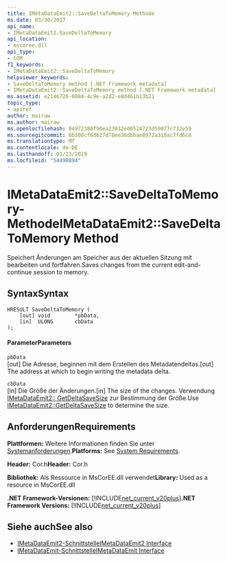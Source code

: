 ```yaml
---
title: IMetaDataEmit2::SaveDeltaToMemory-Methode
ms.date: 03/30/2017
api_name:
- IMetaDataEmit2.SaveDeltaToMemory
api_location:
- mscoree.dll
api_type:
- COM
f1_keywords:
- IMetaDataEmit2::SaveDeltaToMemory
helpviewer_keywords:
- SaveDeltaToMemory method [.NET Framework metadata]
- IMetaDataEmit2::SaveDeltaToMemory method [.NET Framework metadata]
ms.assetid: e2146726-0084-4c9e-a2d2-e8d461b13b21
topic_type:
- apiref
author: mairaw
ms.author: mairaw
ms.openlocfilehash: 84972388f90ea23032ed0524723d59077c732e59
ms.sourcegitcommit: 6b308cf6d627d78ee36dbbae8972a310ac7fd6c8
ms.translationtype: MT
ms.contentlocale: de-DE
ms.lasthandoff: 01/23/2019
ms.locfileid: "54498894"
---
```

# <a name="imetadataemit2savedeltatomemory-method"></a><span data-ttu-id="9cf84-102">IMetaDataEmit2::SaveDeltaToMemory-Methode</span><span class="sxs-lookup"><span data-stu-id="9cf84-102">IMetaDataEmit2::SaveDeltaToMemory Method</span></span>
<span data-ttu-id="9cf84-103">Speichert Änderungen am Speicher aus der aktuellen Sitzung mit bearbeiten und fortfahren.</span><span class="sxs-lookup"><span data-stu-id="9cf84-103">Saves changes from the current edit-and-continue session to memory.</span></span>  
  
## <a name="syntax"></a><span data-ttu-id="9cf84-104">Syntax</span><span class="sxs-lookup"><span data-stu-id="9cf84-104">Syntax</span></span>  
  
```  
HRESULT SaveDeltaToMemory (  
    [out] void        *pbData,   
    [in]  ULONG       cbData  
);  
```  
  
#### <a name="parameters"></a><span data-ttu-id="9cf84-105">Parameter</span><span class="sxs-lookup"><span data-stu-id="9cf84-105">Parameters</span></span>  
 `pbData`  
 <span data-ttu-id="9cf84-106">[out] Die Adresse, beginnen mit dem Erstellen des Metadatendeltas.</span><span class="sxs-lookup"><span data-stu-id="9cf84-106">[out] The address at which to begin writing the metadata delta.</span></span>  
  
 `cbData`  
 <span data-ttu-id="9cf84-107">[in] Die Größe der Änderungen.</span><span class="sxs-lookup"><span data-stu-id="9cf84-107">[in] The size of the changes.</span></span> <span data-ttu-id="9cf84-108">Verwendung [IMetaDataEmit2:: GetDeltaSaveSize](../../../../docs/framework/unmanaged-api/metadata/imetadataemit2-getdeltasavesize-method.md) zur Bestimmung der Größe.</span><span class="sxs-lookup"><span data-stu-id="9cf84-108">Use [IMetaDataEmit2::GetDeltaSaveSize](../../../../docs/framework/unmanaged-api/metadata/imetadataemit2-getdeltasavesize-method.md) to determine the size.</span></span>  
  
## <a name="requirements"></a><span data-ttu-id="9cf84-109">Anforderungen</span><span class="sxs-lookup"><span data-stu-id="9cf84-109">Requirements</span></span>  
 <span data-ttu-id="9cf84-110">**Plattformen:** Weitere Informationen finden Sie unter [Systemanforderungen](../../../../docs/framework/get-started/system-requirements.md).</span><span class="sxs-lookup"><span data-stu-id="9cf84-110">**Platforms:** See [System Requirements](../../../../docs/framework/get-started/system-requirements.md).</span></span>  
  
 <span data-ttu-id="9cf84-111">**Header:** Cor.h</span><span class="sxs-lookup"><span data-stu-id="9cf84-111">**Header:** Cor.h</span></span>  
  
 <span data-ttu-id="9cf84-112">**Bibliothek:** Als Ressource in MsCorEE.dll verwendet</span><span class="sxs-lookup"><span data-stu-id="9cf84-112">**Library:** Used as a resource in MsCorEE.dll</span></span>  
  
 <span data-ttu-id="9cf84-113">**.NET Framework-Versionen:** [!INCLUDE[net_current_v20plus](../../../../includes/net-current-v20plus-md.md)]</span><span class="sxs-lookup"><span data-stu-id="9cf84-113">**.NET Framework Versions:** [!INCLUDE[net_current_v20plus](../../../../includes/net-current-v20plus-md.md)]</span></span>  
  
## <a name="see-also"></a><span data-ttu-id="9cf84-114">Siehe auch</span><span class="sxs-lookup"><span data-stu-id="9cf84-114">See also</span></span>
- [<span data-ttu-id="9cf84-115">IMetaDataEmit2-Schnittstelle</span><span class="sxs-lookup"><span data-stu-id="9cf84-115">IMetaDataEmit2 Interface</span></span>](../../../../docs/framework/unmanaged-api/metadata/imetadataemit2-interface.md)
- [<span data-ttu-id="9cf84-116">IMetaDataEmit-Schnittstelle</span><span class="sxs-lookup"><span data-stu-id="9cf84-116">IMetaDataEmit Interface</span></span>](../../../../docs/framework/unmanaged-api/metadata/imetadataemit-interface.md)
